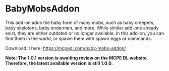 # BabyMobsAddon
 This add-on adds the baby form of many mobs, such as baby creepers, baby skeletons, baby endermen, and more. While similar add-ons already exist, they are either outdated or no longer available. In this add-on, you can find them in the world, or spawn them with spawn eggs or commands.

Download it here: https://mcpedl.com/baby-mobs-addon/

**Note: The 1.0.1 version is awaiting review on the MCPE DL website. Therefore, the latest available version is still 1.0.0.**
